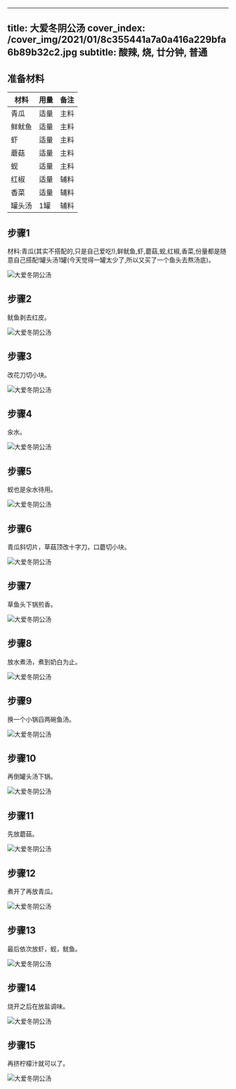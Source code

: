 
---
title: 大爱冬阴公汤
cover_index: /cover_img/2021/01/8c355441a7a0a416a229bfa6b89b32c2.jpg
subtitle: 酸辣, 烧, 廿分钟, 普通
---

## 准备材料

| 材料     | 用量 | 备注|
| ------- | ----- | --- |
| 青瓜 | 适量| 主料 |
| 鲜鱿鱼 | 适量| 主料 |
| 虾 | 适量| 主料 |
| 蘑菇 | 适量| 主料 |
| 蚬 | 适量| 主料 |
| 红椒 | 适量| 辅料 |
| 香菜 | 适量| 辅料 |
| 罐头汤 | 1罐| 辅料 |

## 步骤1

材料:青瓜(其实不搭配的,只是自己爱吃!),鲜鱿鱼,虾,蘑菇,蚬,红椒,香菜,份量都是随意自己搭配!罐头汤1罐(今天觉得一罐太少了,所以又买了一个鱼头去熬汤底)。

![大爱冬阴公汤](https://i8.meishichina.com/attachment/recipe/201010/201010121452225.jpg?x-oss-process=style/p320) 

## 步骤2

鱿鱼剥去红皮。

![大爱冬阴公汤](https://i8.meishichina.com/attachment/recipe/201010/201010121454328.jpg?x-oss-process=style/p320) 

## 步骤3

改花刀切小块。

![大爱冬阴公汤](https://i8.meishichina.com/attachment/recipe/201010/201010121454060.jpg?x-oss-process=style/p320) 

## 步骤4

汆水。

![大爱冬阴公汤](https://i8.meishichina.com/attachment/recipe/201010/201010121454498.jpg?x-oss-process=style/p320) 

## 步骤5

蚬也是汆水待用。

![大爱冬阴公汤](https://i8.meishichina.com/attachment/recipe/201010/201010121455162.jpg?x-oss-process=style/p320) 

## 步骤6

青瓜斜切片，草菇顶改十字刀，口蘑切小块。

![大爱冬阴公汤](https://i8.meishichina.com/attachment/recipe/201010/201010121455580.jpg?x-oss-process=style/p320) 

## 步骤7

草鱼头下锅煎香。

![大爱冬阴公汤](https://i8.meishichina.com/attachment/recipe/201010/201010121457546.jpg?x-oss-process=style/p320) 

## 步骤8

放水煮汤，煮到奶白为止。

![大爱冬阴公汤](https://i8.meishichina.com/attachment/recipe/201010/201010121501139.jpg?x-oss-process=style/p320) 

## 步骤9

换一个小锅舀两碗鱼汤。

![大爱冬阴公汤](https://i8.meishichina.com/attachment/recipe/201010/201010121502414.jpg?x-oss-process=style/p320) 

## 步骤10

再倒罐头汤下锅。

![大爱冬阴公汤](https://i8.meishichina.com/attachment/recipe/201010/201010121504071.jpg?x-oss-process=style/p320) 

## 步骤11

先放蘑菇。

![大爱冬阴公汤](https://i8.meishichina.com/attachment/recipe/201010/201010121504272.jpg?x-oss-process=style/p320) 

## 步骤12

煮开了再放青瓜。

![大爱冬阴公汤](https://i8.meishichina.com/attachment/recipe/201010/201010121505013.jpg?x-oss-process=style/p320) 

## 步骤13

最后依次放虾，蚬，鱿鱼。

![大爱冬阴公汤](https://i8.meishichina.com/attachment/recipe/201010/201010121505438.jpg?x-oss-process=style/p320) 

## 步骤14

烧开之后在放盐调味。

![大爱冬阴公汤](https://i8.meishichina.com/attachment/recipe/201010/201010121506029.jpg?x-oss-process=style/p320) 

## 步骤15

再挤柠檬汁就可以了。

![大爱冬阴公汤](https://i8.meishichina.com/attachment/recipe/201010/201010121506128.jpg?x-oss-process=style/p320) 

